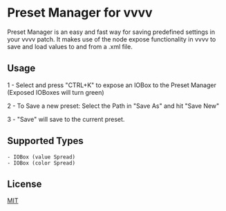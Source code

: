 # Preset Manager for vvvv
Preset Manager is an easy and fast way for saving predefined settings in your vvvv patch. It makes use of the node expose functionality in vvvv to save and load values to and from a .xml file.

## Usage
1 - Select and press  "CTRL+K" to expose an IOBox to the Preset Manager (Exposed IOBoxes will turn green)

2 - To Save a new preset: Select the Path in "Save As" and hit  "Save New"

3 - "Save" will save to the current preset.



## Supported Types

	- IOBox (value Spread)
	- IOBox (color Spread)

## License
[MIT](https://choosealicense.com/licenses/mit/)
